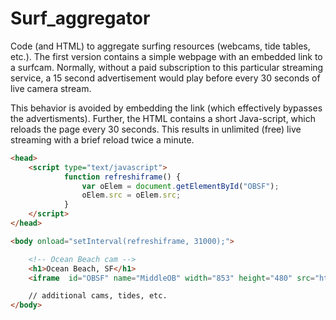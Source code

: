 # Surf_aggregator

Code (and HTML) to aggregate surfing resources (webcams, tide tables, etc.). The first version contains a simple webpage with an embedded link to a surfcam. Normally, without a paid subscription to this particular streaming service, a 15 second advertisement would play before every 30 seconds of live camera stream. 

This behavior is avoided by embedding the link (which effectively bypasses the advertisments). Further, the HTML contains a short Java-script, which reloads the page every 30 seconds. This results in unlimited (free) live streaming with a brief reload twice a minute. 

```html
<head>
	<script type="text/javascript">
			function refreshiframe() {
				var oElem = document.getElementById("OBSF");
				oElem.src = oElem.src;
			}
	</script>
</head>

<body onload="setInterval(refreshiframe, 31000);">

	<!-- Ocean Beach cam -->
	<h1>Ocean Beach, SF</h1>
	<iframe  id="OBSF" name="MiddleOB" width="853" height="480" src="http://e.cdn-surfline.com/syndication/embed/v1/player.html?id=4127" frameborder="0" scrolling="no" allowfullscreen></iframe><div style="margin: 10px 0px;"></div>

	// additional cams, tides, etc.
</body>
```